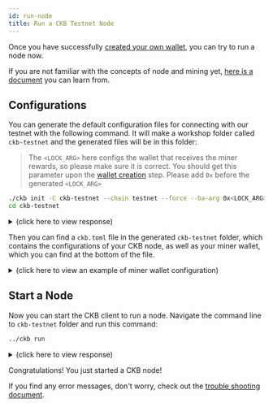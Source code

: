 ```yaml
---
id: run-node
title: Run a CKB Testnet Node
---
```


Once you have successfully [created your own wallet](wallet), you can try to run a node now.

If you are not familiar with the concepts of node and mining yet, [here is a document](../basic-concepts/node-mining) you can learn from.


## Configurations
You can generate the default configuration files for connecting with our testnet with the following command. It will make a workshop folder called `ckb-testnet` and the generated files will be in this folder:

> The `<LOCK_ARG>` here configs the wallet that receives the miner rewards, so please make sure it is correct. You should get this parameter upon the [wallet creation](./wallet#create-wallet) step. Please add `0x` before the generated `<LOCK_ARG>` 

```bash
./ckb init -C ckb-testnet --chain testnet --force --ba-arg 0x<LOCK_ARG> && \
cd ckb-testnet
```

<details>
<summary>(click here to view response)</summary>
```bash
$ ckb init -C ckb-testnet --chain testnet --force --ba-arg 0xb7c1867f2ff3987b44fa1df2c4f223affb397a99 && \
cd ckb-testnet
Initialized CKB directory in ckb-testnet
create ckb.toml
create ckb-miner.toml
```
</details>

Then you can find a `ckb.toml` file in the generated `ckb-testnet` folder, which contains the configurations of your CKB node, as well as your miner wallet, which you can find at the bottom of the file.

<details>
<summary>(click here to view an example of miner wallet configuration)</summary>
```toml
[block_assembler]
code_hash = "0x9bd7e06f3ecf4be0f2fcd2188b23f1b9fcc88e5d4b65a8637b17723bbda3cce8"
args = "0xb7c1867f2ff3987b44fa1df2c4f223affb397a99"
hash_type = "type"
message = "0x"
```
</details>

## Start a Node

Now you can start the CKB client to run a node. Navigate the command line to `ckb-testnet` folder and run this command:
```bash
../ckb run
```

<details>
<summary>(click here to view response)</summary>
```bash
$ ../ckb run
2019-11-18 21:13:42.228 +08:00 main INFO sentry  **Notice**: The ckb process will send stack trace to sentry on Rust panics. This is enabled by default before mainnet, which can be opted out by setting the option `dsn` to empty in the config file. The DSN is now https://48c6a88d92e246478e2d53b5917a887c@sentry.io/1422795
2019-11-18 21:13:42.310 +08:00 main INFO ckb-db  Initialize a new database
2019-11-18 21:13:42.534 +08:00 main INFO ckb-chain  Start: loading live cells ...
2019-11-18 21:13:42.534 +08:00 main INFO ckb-chain  Done: total 2 transactions.
2019-11-18 21:13:42.544 +08:00 main INFO main  chain genesis hash: 0xaac7df2cd822df88ebf9929feabb01f7bf56b866c16ccd4e66a8176b74e45cc5
2019-11-18 21:13:42.546 +08:00 main INFO ckb-network  Generate random key
2019-11-18 21:13:42.546 +08:00 main INFO ckb-network  write random secret key to "/Users/zengbing/Documents/ckb_v0.25.2_x86_64-apple-darwin/ckb-testnet/data/network/secret_key"
2019-11-18 21:13:42.558 +08:00 main INFO ckb-network  Listen on address: /ip4/0.0.0.0/tcp/8115/p2p/QmVS8VncSaf7sEagQScn3QMh61c5y87a9g6jrqFRcQg8ev
2019-11-18 21:13:42.561 +08:00 NetworkRuntime-0 INFO ckb-network  p2p service event: ListenStarted { address: "/ip4/0.0.0.0/tcp/8115" }
2019-11-18 21:13:42.974 +08:00 NetworkRuntime-3 INFO ckb-relay  RelayProtocol(1).connected peer=SessionId(1)
2019-11-18 21:13:42.974 +08:00 NetworkRuntime-0 INFO ckb-sync  SyncProtocol.connected peer=SessionId(1)
2019-11-18 21:13:43.118 +08:00 NetworkRuntime-7 INFO ckb-sync  Ignoring getheaders from peer=SessionId(1) because node is in initial block download
```
</details>

Congratulations! You just started a CKB node!

If you find any error messages, don't worry, check out the [trouble shooting document](../references/troubleshooting).


